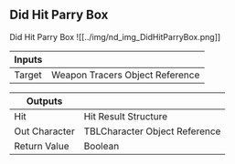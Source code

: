 ## Did Hit Parry Box
Did Hit Parry Box
![[../img/nd_img_DidHitParryBox.png]]

|Inputs||
|--|--|
| Target | Weapon Tracers Object Reference |

|Outputs||
|--|--|
| Hit | Hit Result Structure |
| Out Character | TBLCharacter Object Reference |
| Return Value | Boolean |
